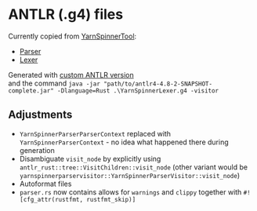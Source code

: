 # ANTLR (.g4) files

Currently copied from [YarnSpinnerTool](https://github.com/YarnSpinnerTool/YarnSpinner/tree/v2.3.0/YarnSpinner.Compiler):
* [Parser](https://raw.githubusercontent.com/YarnSpinnerTool/YarnSpinner/v2.3.0/YarnSpinner.Compiler/YarnSpinnerParser.g4)
* [Lexer](https://raw.githubusercontent.com/YarnSpinnerTool/YarnSpinner/v2.3.0/YarnSpinner.Compiler/YarnSpinnerLexer.g4)

Generated with [custom ANTLR version](https://github.com/rrevenantt/antlr4rust/releases/tag/antlr4-4.8-2-Rust0.3.0-beta) \
and the command `java -jar "path/to/antlr4-4.8-2-SNAPSHOT-complete.jar" -Dlanguage=Rust .\YarnSpinnerLexer.g4 -visitor`

## Adjustments
* `YarnSpinnerParserParserContext` replaced with `YarnSpinnerParserContext` - no idea what happened there during generation
* Disambiguate `visit_node` by explicitly using `antlr_rust::tree::VisitChildren::visit_node` (other variant would be `yarnspinnerparservisitor::YarnSpinnerParserVisitor::visit_node`)
* Autoformat files
* `parser.rs` now contains allows for `warnings` and `clippy` together with `#![cfg_attr(rustfmt, rustfmt_skip)]`
